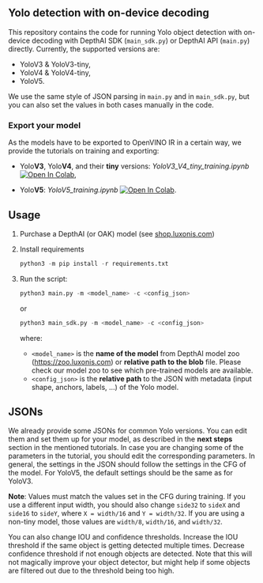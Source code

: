## Yolo detection with on-device decoding

This repository contains the code for running Yolo object detection with on-device decoding with DepthAI SDK (`main_sdk.py`)  or DepthAI API (`main.py`) directly. Currently, the supported versions are:

* YoloV3 & YoloV3-tiny,
* YoloV4 & YoloV4-tiny,
* YoloV5.

We use the same style of JSON parsing in `main.py` and in `main_sdk.py`, but you can also set the values in both cases manually in the code.

### Export your model

As the models have to be exported to OpenVINO IR in a certain way, we provide the tutorials on training and exporting:

* Yolo**V3**, Yolo**V4**, and their **tiny** versions: *YoloV3_V4_tiny_training.ipynb* [![Open In Colab](https://colab.research.google.com/assets/colab-badge.svg)](https://colab.research.google.com/github/luxonis/depthai-ml-training/blob/master/colab-notebooks/YoloV3_V4_tiny_training.ipynb),

* Yolo**V5**: *YoloV5_training.ipynb* [![Open In Colab](https://colab.research.google.com/assets/colab-badge.svg)](https://colab.research.google.com/github/luxonis/depthai-ml-training/blob/master/colab-notebooks/YoloV5_training.ipynb).

## Usage
1. Purchase a DepthAI (or OAK) model (see [shop.luxonis.com](https://shop.luxonis.com/))
2. Install requirements
	```python
	python3 -m pip install -r requirements.txt
	```
3. Run the script:	
    ```python
    python3 main.py -m <model_name> -c <config_json>
    ```
    or
    ```python
    python3 main_sdk.py -m <model_name> -c <config_json>
    ```
    where:

    * `<model_name>` is the **name of the model** from DepthAI model zoo (https://zoo.luxonis.com) or **relative path to the blob** file. Please check our model zoo to see which pre-trained models are available.
    * `<config_json>` is the **relative path** to the JSON with metadata (input shape, anchors, labels, ...) of the Yolo model.

## JSONs

We already provide some JSONs for common Yolo versions. You can edit them and set them up for your model, as described in the **next steps** section in the mentioned tutorials. In case you are changing some of the parameters in the tutorial, you should edit the corresponding parameters. In general, the settings in the JSON should follow the settings in the CFG of the model. For YoloV5, the default settings should be the same as for YoloV3.

**Note**: Values must match the values set in the CFG during training. If you use a different input width, you should also change `side32` to `sideX` and `side16` to `sideY`, where `X = width/16` and `Y = width/32`. If you are using a non-tiny model, those values are `width/8`, `width/16`, and `width/32`.

You can also change IOU and confidence thresholds. Increase the IOU threshold if the same object is getting detected multiple times. Decrease confidence threshold if not enough objects are detected. Note that this will not magically improve your object detector, but might help if some objects are filtered out due to the threshold being too high.
